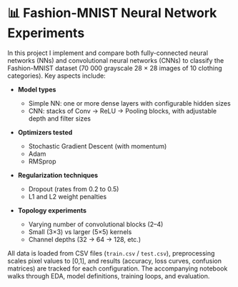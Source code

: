# 📊 Fashion-MNIST Neural Network Experiments

In this project I implement and compare both fully-connected neural networks (NNs) and convolutional neural networks (CNNs) to classify the Fashion-MNIST dataset (70 000 grayscale 28 × 28 images of 10 clothing categories). Key aspects include:

- **Model types**  
  - Simple NN: one or more dense layers with configurable hidden sizes  
  - CNN: stacks of Conv → ReLU → Pooling blocks, with adjustable depth and filter sizes  

- **Optimizers tested**  
  - Stochastic Gradient Descent (with momentum)  
  - Adam  
  - RMSprop  

- **Regularization techniques**  
  - Dropout (rates from 0.2 to 0.5)  
  - L1 and L2 weight penalties  

- **Topology experiments**  
  - Varying number of convolutional blocks (2–4)  
  - Small (3×3) vs larger (5×5) kernels  
  - Channel depths (32 → 64 → 128, etc.)  

All data is loaded from CSV files (`train.csv` / `test.csv`), preprocessing scales pixel values to [0,1], and results (accuracy, loss curves, confusion matrices) are tracked for each configuration. The accompanying notebook walks through EDA, model definitions, training loops, and evaluation.  
